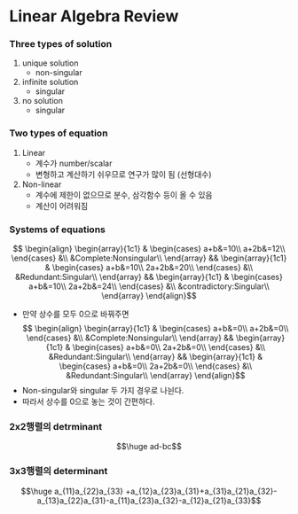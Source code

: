 # Linear Algebra Review
### Three types of solution
1. unique solution
	- non-singular
2. infinite solution
	- singular
3. no solution
	- singular
### Two types of equation
1. Linear
	- 계수가 number/scalar
	- 변형하고 계산하기 쉬우므로 연구가 많이 됨 (선형대수)
2. Non-linear
	- 계수에 제한이 없으므로 분수, 삼각함수 등이 올 수 있음
	- 계산이 어려워짐
### Systems of equations
$$
\begin{align}
	\begin{array}{1c1}
		&
		\begin{cases}
		a+b&=10\\
		a+2b&=12\\
		\end{cases}
		&\\
		&Complete:Nonsingular\\
	\end{array}
	&&
	\begin{array}{1c1}
		&
		\begin{cases}
		a+b&=10\\
		2a+2b&=20\\
		\end{cases}
		&\\
		&Redundant:Singular\\
	\end{array}
	&&
	\begin{array}{1c1}
		&
		\begin{cases}
		a+b&=10\\
		2a+2b&=24\\
		\end{cases}
		&\\
		&contradictory:Singular\\
	\end{array}
\end{align}$$
- 만약 상수를 모두 0으로 바꿔주면
$$
\begin{align}
	\begin{array}{1c1}
		&
		\begin{cases}
		a+b&=0\\
		a+2b&=0\\
		\end{cases}
		&\\
		&Complete:Nonsingular\\
	\end{array}
	&&
	\begin{array}{1c1}
		&
		\begin{cases}
		a+b&=0\\
		2a+2b&=0\\
		\end{cases}
		&\\
		&Redundant:Singular\\
	\end{array}
	&&
	\begin{array}{1c1}
		&
		\begin{cases}
		a+b&=0\\
		2a+2b&=0\\
		\end{cases}
		&\\
		&Redundant:Singular\\
	\end{array}
\end{align}$$
- Non-singular와 singular 두 가지 경우로 나뉜다.
- 따라서 상수를 0으로 놓는 것이 간편하다.
### 2x2행렬의 detrminant
$$\huge ad-bc$$
### 3x3행렬의 determinant
$$\huge a_{11}a_{22}a_{33} +a_{12}a_{23}a_{31}+a_{31}a_{21}a_{32}-a_{13}a_{22}a_{31}-a_{11}a_{23}a_{32}-a_{12}a_{21}a_{33}$$
